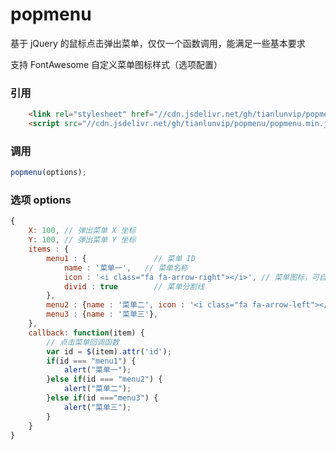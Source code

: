 # popmenu
基于 jQuery 的鼠标点击弹出菜单，仅仅一个函数调用，能满足一些基本要求

支持 FontAwesome 自定义菜单图标样式（选项配置）

### 引用
```html
    <link rel="stylesheet" href="//cdn.jsdelivr.net/gh/tianlunvip/popmenu/popmenu.css">
    <script src="//cdn.jsdelivr.net/gh/tianlunvip/popmenu/popmenu.min.js"></script>
```

### 调用

```javascript
popmenu(options);
```

### 选项 options 

```javascript
{
	X: 100,	// 弹出菜单 X 坐标
	Y: 100,	// 弹出菜单 Y 坐标
	items : {
		menu1 : {				// 菜单 ID 
			name : '菜单一', 	// 菜单名称
			icon : '<i class="fa fa-arrow-right"></i>', // 菜单图标，可自定义
			divid : true		// 菜单分割线
		},
		menu2 : {name : '菜单二', icon : '<i class="fa fa-arrow-left"></i>'},
		menu3 : {name : '菜单三'},
	},
	callback: function(item) {
		// 点击菜单回调函数
		var id = $(item).attr('id');
		if(id === "menu1") {
			alert("菜单一");
		}else if(id === "menu2") {
			alert("菜单二");
		}else if(id ==="menu3") {
			alert("菜单三");
		}
	}
}
```



